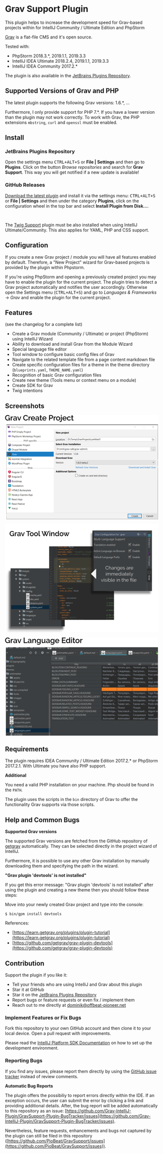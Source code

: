 # Grav Support Plugin

This plugin helps to increase the development speed for Grav-based projects
within for IntelliJ Community / Ultimate Edition and PhpStorm

[Grav](https://getgrav.org/) is a flat-file CMS and it's open source.

Tested with:
* PhpStorm 2018.3.*, 2019.1.1, 2019.3.3
* IntelliJ IDEA Ultimate 2018.2.4, 2019.1.1, 2019.3.3
* IntelliJ IDEA Community 2017.2.*

The plugin is also available in the [JetBrains Plugins Repository](https://plugins.jetbrains.com/plugin/9971-grav-support).

## Supported Versions of Grav and PHP

The latest plugin supports the following Grav versions: 1.6.*, ...

Furthermore, I only provide support for PHP 7.*. If you have a lower version than the plugin may not work correctly.
To work with Grav, the PHP extensions `mbstring`, `curl` and `openssl` must be enabled.

## Install

### JetBrains Plugins Repository

Open the settings menu <kbd>CTRL+ALT+S</kbd> or **File | Settings** and then
go to **Plugins**. Click on the button _Browse repositories_ and search for
**Grav Support**.
This way you will get notified if a new update is available!

### GitHub Releases

[Download the latest plugin](https://github.com/PioBeat/GravSupport/releases) and
install it via the settings menu: <kbd>CTRL+ALT+S</kbd> or **File | Settings**
and then under the category **Plugins**, click on the configuration wheel in the top bar and select **Install Plugin from Disk...**.

<br/>

The [Twig Support](https://plugins.jetbrains.com/plugin/7303-twig-support) plugin 
must be also installed when using IntelliJ Ultimate/Community.
This also applies for YAML, PHP and CSS support.


## Configuration

If you create a new Grav project / module you will have all features enabled by default.
Therefore, a "New Project" wizard for Grav-based projects is provided by the plugin within Phpstorm.

If you're using PhpStorm and opening a previously created project you may have
to enable the plugin for the current project. The plugin tries to detect a Grav project
automatically and notifies the user accordingly. Otherwise open the Settings
menu (<kbd>CTRL+ALT+S</kbd>) and go to _Languages & Frameworks_ -> _Grav_ and
enable the plugin for the current project.

## Features
(see the changelog for a complete list)

<ul>
    <li>Create a Grav module (Community / Ultimate) or project (PhpStorm) using IntelliJ Wizard</li>
    <li>Ability to download and install Grav from the Module Wizard</li>
    <li>Special language file editor</li>
    <li>Tool window to configure basic config files of Grav</li>
    <li>Navigate to the related template file from a page content markdown file</li>
    <li>Create specific configuration files for a theme in the theme directory
        (<code>blueprints.yaml</code>, <code>THEME_NAME.yaml</code>)</li>
    <li>Recognition of basic Grav configuration files</li>
    <li>Create new theme (Tools menu or context menu on a module)</li>
    <li>Create SDK for Grav</li>
    <li>Twig intentions</li>
</ul>

## Screenshots

![New Project](.README_images/newproject.png)

![Tool Window](.README_images/toolwindow.png)

![Language Editor](.README_images/languageeditor.png)


## Requirements

The plugin requires IDEA Community / Ultimate Edition 2017.2.* or PhpStorm 2017.2.1.
With Ultimate you have also PHP support.

**Additional**

You need a valid PHP installation on your machine.
Php should be found in the ``PATH``.

The plugin uses the scripts in the ``bin`` directory of Grav to offer
the functionality Grav supports via those scripts.

## Help and Common Bugs

**Supported Grav versions**

The supported Grav versions are fetched from the GitHub repository of [getgrav](https://github.com/getgrav/grav) automatically.
They can be selected directly in the project wizard of IntelliJ.

Furthermore, it is possible to use any other Grav installation by manually downloading them and
specifying the path in the wizard.

**"Grav plugin 'devtools' is not installed"**

If you get this error message: "Grav plugin 'devtools' is not installed"
after using the plugin and creating a new theme then you should follow these steps:

Move into your newly created Grav project and type into the console:

```
$ bin/gpm install devtools
```
References:

* [https://learn.getgrav.org/plugins/plugin-tutorial](https://learn.getgrav.org/plugins/plugin-tutorial)
* [https://github.com/getgrav/grav-plugin-devtools](https://github.com/getgrav/grav-plugin-devtools)


## Contribution

Support the plugin if you like it:
- Tell your friends who are using IntelliJ and Grav about this plugin
- Star it at GitHub
- Star it on the [JetBrains Plugins Repository](https://plugins.jetbrains.com/plugin/9971-grav-support)
- Report bugs or feature requests or even fix / implement them
- Reach out to me directly at dominik@offbeat-pioneer.net

### Implement Features or Fix Bugs

Fork this repository to your own GitHub account and then clone it to
your local device. Open a pull request with improvements.

Please read the [IntelliJ Platform SDK Documentation](http://www.jetbrains.org/intellij/sdk/docs/basics/getting_started/setting_up_environment.html)
on how to set up the development environment.

### Reporting Bugs

If you find any issues, please report them directly by using the [GitHub issue
tracker](https://github.com/PioBeat/GravSupport/issues) instead of review comments.

**Automatic Bug Reports**

The plugin offers the possibiliy to report errors directly within the IDE.
If an exception occurs, the user can submit the error by clicking a link and providing
additional details.
After, the bug report will be added automatically to this repository as an issue: [https://github.com/Grav-IntelliJ-Plugin/GravSupport-Plugin-BugTracker/issues](https://github.com/Grav-IntelliJ-Plugin/GravSupport-Plugin-BugTracker/issues).

Nevertheless, feature requests, enhancements and bugs not captured by the plugin 
can still be filed in this repository ([https://github.com/PioBeat/GravSupport/issues](https://github.com/PioBeat/GravSupport/issues)).



<!-- - Vote for it: Write your review and vote for it at the IntelliJ plugin repository. -->
